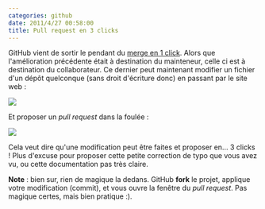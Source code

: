 ```yaml
---
categories: github
date: 2011/4/27 00:58:00
title: Pull request en 3 clicks
---
```


GitHub vient de sortir le pendant du [merge en 1 click](http://blog.gitfr.net/post/4930259268/merge-en-un-click). Alors que l'amélioration précédente était à destination du mainteneur, celle ci est à destination du collaborateur. Ce dernier peut maintenant modifier un fichier d'un dépôt quelconque (sans droit d'écriture donc) en passant par le site web :

![](http://media.tumblr.com/tumblr_lka7o4sTe81qdkaiq.png)

Et proposer un *pull request* dans la foulée :

![](http://media.tumblr.com/tumblr_lka7qqRc3L1qdkaiq.png)

Cela veut dire qu'une modification peut être faites et proposer en... 3 clicks ! Plus d'excuse pour proposer cette petite correction de typo que vous avez vu, ou cette documentation pas très claire. 

**Note** : bien sur, rien de magique la dedans. GitHub **fork** le projet, applique votre modification (commit), et vous ouvre la fenêtre du *pull request*. Pas magique certes, mais bien pratique :).
